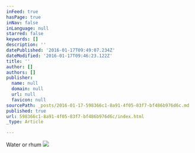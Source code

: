 ```yaml
---
inFeed: true
hasPage: true
inNav: false
inLanguage: null
starred: false
keywords: []
description: ''
datePublished: '2016-01-17T09:49:07.234Z'
dateModified: '2016-01-17T09:46:23.122Z'
title: ''
author: []
authors: []
publisher:
  name: null
  domain: null
  url: null
  favicon: null
sourcePath: _posts/2016-01-17-598366c1-8a91-4f05-83f7-bf486b976d6c.md
published: true
url: 598366c1-8a91-4f05-83f7-bf486b976d6c/index.html
_type: Article

---
```

Water or rhum
![](https://the-grid-user-content.s3-us-west-2.amazonaws.com/483730a4-9c49-4cf8-a94a-bb3ec73cc325.jpg)